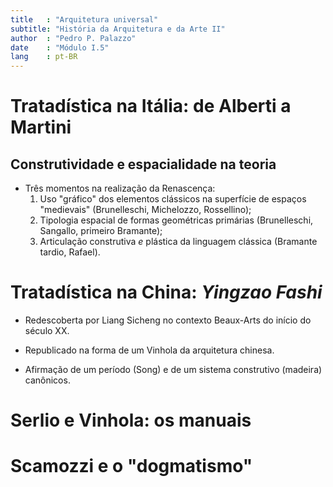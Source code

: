 ```yaml
---
title   : "Arquitetura universal"
subtitle: "História da Arquitetura e da Arte II"
author  : "Pedro P. Palazzo"
date    : "Módulo I.5"
lang    : pt-BR
---
```


Tratadística na Itália: de Alberti a Martini
============================================

Construtividade e espacialidade na teoria
-----------------------------------------

- Três momentos na realização da Renascença:
  1. Uso "gráfico" dos elementos clássicos na superfície de espaços
     "medievais" (Brunelleschi, Michelozzo, Rossellino);
  2. Tipologia espacial de formas geométricas primárias (Brunelleschi,
     Sangallo, primeiro Bramante);
  3. Articulação construtiva *e* plástica da linguagem clássica
     (Bramante tardio, Rafael).

Tratadística na China: *Yingzao Fashi*
====================================

- Redescoberta por Liang Sicheng no contexto Beaux-Arts do início do
  século XX.
- Republicado na forma de um Vinhola da arquitetura chinesa.

- Afirmação de um período (Song) e de um sistema construtivo (madeira)
  canônicos.

Serlio e Vinhola: os manuais
============================

Scamozzi e o "dogmatismo"
=========================

